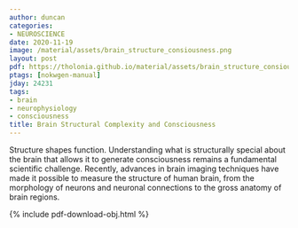 ```yaml
---
author: duncan
categories:
- NEUROSCIENCE
date: 2020-11-19
image: /material/assets/brain_structure_consiousness.png
layout: post
pdf: https://tholonia.github.io/material/assets/brain_structure_consiousness.pdf
ptags: [nokwgen-manual]
jday: 24231
tags:
- brain
- neurophysiology
- consciousness
title: Brain Structural Complexity and Consciousness
---
```


Structure shapes function. Understanding what is structurally special about the brain that allows it to generate consciousness remains a fundamental scientific challenge. Recently, advances in brain imaging techniques have made it possible to measure the structure of human brain, from the morphology of neurons and neuronal connections to the gross anatomy of brain regions.

<!--more-->

{% include pdf-download-obj.html %}
